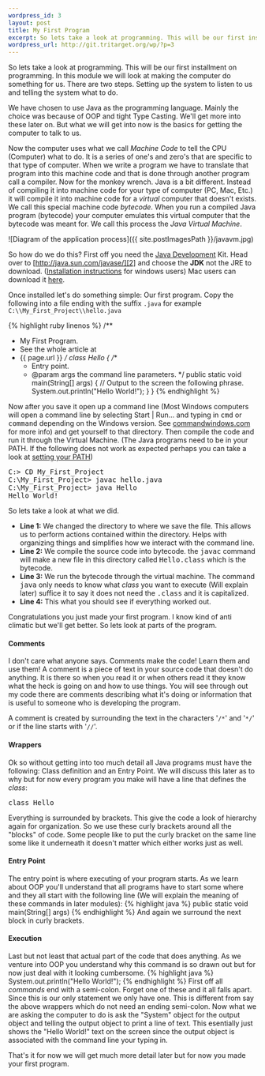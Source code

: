 ```yaml
--- 
wordpress_id: 3
layout: post
title: My First Program
excerpt: So lets take a look at programming. This will be our first installment on programming. In this module we will look at making the computer do something for us. There are two steps. Setting up the system to listen to us and telling the system what to do.
wordpress_url: http://git.tritarget.org/wp/?p=3
---
```

So lets take a look at programming. This will be our first installment on
programming. In this module we will look at making the computer do something
for us. There are two steps. Setting up the system to listen to us and telling
the system what to do.

We have chosen to use Java as the programming language. Mainly the choice was
because of OOP and tight Type Casting. We'll get more into these later on. But
what we will get into now is the basics for getting the computer to talk to
us.

Now the computer uses what we call _Machine Code_ to tell the CPU
(Computer) what to do. It is a series of one's and zero's that are specific to
that type of computer. When we write a program we have to translate that
program into this machine code and that is done through another program call a
compiler. Now for the monkey wrench. Java is a  bit different. Instead of
compiling it into machine code for your type of computer (PC, Mac, Etc.) it
will compile it into machine code for a _virtual_ computer that doesn't
exists. We call this special machine code _bytecode_. When you run a
compiled Java program (bytecode) your computer emulates this virtual computer
that the bytecode was meant for. We call this process the _Java Virtual
Machine_.

![Diagram of the application process]({{ site.postImagesPath }}/javavm.jpg)

So how do we do this? First off you need the [Java Development][1] Kit. Head
over to [http://java.sun.com/javase/][2] and choose the **JDK** not the JRE to
download. ([Installation instructions][3] for windows users) Mac users can
download it [here][4].

Once installed let's do something simple: Our first program. Copy the following
into a file ending with the suffix `.java` for example
`C:\\My_First_Project\\hello.java`

{% highlight ruby linenos %}
/**
 * My First Program.
 * See the whole article at
 * {{ page.url }}
 */
class Hello
{
    /**
     * Entry point.
     * @param args the command line parameters.
     */
    public static void main(String[] args)
    {
        // Output to the screen the following phrase.
        System.out.println("Hello World!");
    }
}
{% endhighlight %}
<p>Now after you save it open up a command line (Most Windows computers will open a command line by selecting Start | Run... and typing in <tt>cmd</tt> or <tt>command</tt> depending on the Windows version. See <a href="http://commandwindows.com/command1.htm">commandwindows.com</a> for more info) and get yourself to that directory. Then compile the code and run it through the Virtual Machine. (The Java programs need to be in your PATH. If the following does not work as expected perhaps you can take a look at <a href="http://java.sun.com/javase/6/webnotes/install/jdk/install-windows.html#Environment">setting your PATH</a>)</p>
<pre>
C:> CD My_First_Project
C:\My_First_Project> javac hello.java
C:\My_First_Project> java Hello
Hello World!
</pre>
<p>So lets take a look at what we did.
<ul>
    <li><b>Line 1:</b> We changed the directory to where we save the file. This allows us to perform actions contained within the directory. Helps with organizing things and simplifies how we interact with the command line.</li>
    <li><b>Line 2:</b> We compile the source code into bytecode. the <tt>javac</tt> command will make a new file in this directory called <tt>Hello.class</tt> which is the bytecode.</li>
    <li><b>Line 3:</b> We run the bytecode through the virtual machine. The command <tt>java</tt> only needs to know what <em>class</em> you want to execute (Will explain later) suffice it to say it does not need the <tt>.class</tt> and it is capitalized.</li>
    <li><b>Line 4:</b> This what you should see if everything worked out.</li>
</ul>
Congratulations you just made your first program. I know kind of anti climatic but we'll get better. So lets look at parts of the program.</p>
<h4>Comments</h4>
<p>I don't care what anyone says. Comments make the code! Learn them and use them! A comment is a piece of text in your source code that doesn't do anything. It is there so when you read it or when others read it they know what the heck is going on and how to use things. You will see through out my code there are comments describing what it's doing or information that is useful to someone who is developing the program.</p>
<p>A comment is created by surrounding the text in the characters '<code>/*</code>' and '<code>*/</code>' or if the line starts with '<code>//</code>'.</p>
<h4>Wrappers</h4>
<p>Ok so without getting into too much detail all Java programs must have the following: Class definition and an Entry Point. We will discuss this later as to why but for now every program you make will have a line that defines the <em>class</em>:
<pre lang="java">
class Hello
</pre>
Everything is surrounded by brackets. This give the code a look of hierarchy again for organization. So we use these curly brackets around all the "blocks" of code. Some people like to put the curly bracket on the same line some like it underneath it doesn't matter which either works just as well.</p>
<h4>Entry Point</h4>
<p>The entry point is where executing of your program starts. As we learn about OOP you'll understand that all programs have to start some where and they all start with the following line (We will explain the meaning of these commands in later modules):
{% highlight java %}
    public static void main(String[] args)
{% endhighlight %}
And again we surround the next block in curly brackets.</p>
<h4>Execution</h4>
<p>Last but not least that actual  part of the code that does anything. As we venture into OOP you understand why this command is so drawn out but for now just deal with it looking cumbersome.
{% highlight java %}
    System.out.println("Hello World!");
{% endhighlight %}
First off all <em>commands</em> end with a semi-colon. Forget one of these and it all falls apart. Since this is our only statement we only have one. This is different from say the above wrappers which do not need an ending semi-colon. Now what we are asking the computer to do is ask the "System" object for the output object and telling the output object to print a line of text. This esentially just shows the "Hello World!" text on the screen since the output object is associated with the command line your typing in.</p>
<p>That's it for now we will get much more detail later but for now you made your first program.</p>

[1]: http://en.wikipedia.org/wiki/Java_Development_Kit "Wikipedia entry for Java Development Kit"
[2]: http://java.sun.com/javase/ "Official download of JDK"
[3]: http://java.sun.com/javase/6/webnotes/install/jdk/install-windows.html "How to install the JDK on windows"
[4]: http://developer.apple.com/java/download/ "Java JDK Download"
